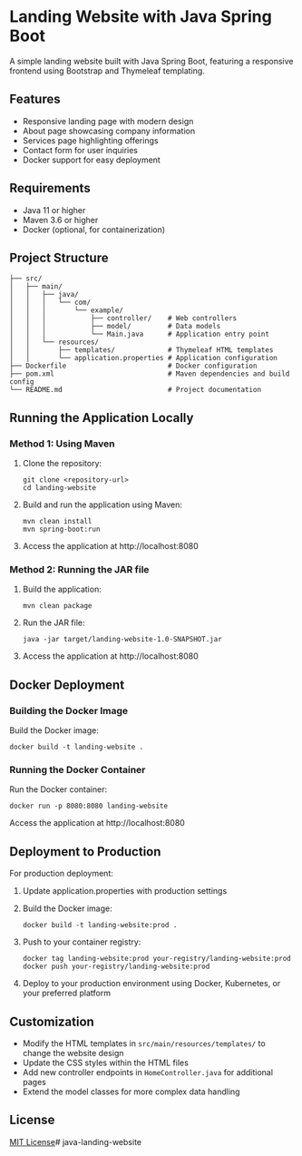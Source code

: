 # Landing Website with Java Spring Boot

A simple landing website built with Java Spring Boot, featuring a responsive frontend using Bootstrap and Thymeleaf templating.

## Features

- Responsive landing page with modern design
- About page showcasing company information
- Services page highlighting offerings
- Contact form for user inquiries
- Docker support for easy deployment

## Requirements

- Java 11 or higher
- Maven 3.6 or higher
- Docker (optional, for containerization)

## Project Structure

```
├── src/
│   ├── main/
│   │   ├── java/
│   │   │   └── com/
│   │   │       └── example/
│   │   │           ├── controller/    # Web controllers
│   │   │           ├── model/         # Data models
│   │   │           └── Main.java      # Application entry point
│   │   └── resources/
│   │       ├── templates/             # Thymeleaf HTML templates
│   │       └── application.properties # Application configuration
├── Dockerfile                         # Docker configuration
├── pom.xml                            # Maven dependencies and build config
└── README.md                          # Project documentation
```

## Running the Application Locally

### Method 1: Using Maven

1. Clone the repository:
   ```
   git clone <repository-url>
   cd landing-website
   ```

2. Build and run the application using Maven:
   ```
   mvn clean install
   mvn spring-boot:run
   ```

3. Access the application at http://localhost:8080

### Method 2: Running the JAR file

1. Build the application:
   ```
   mvn clean package
   ```

2. Run the JAR file:
   ```
   java -jar target/landing-website-1.0-SNAPSHOT.jar
   ```

3. Access the application at http://localhost:8080

## Docker Deployment

### Building the Docker Image

Build the Docker image:

```
docker build -t landing-website .
```

### Running the Docker Container

Run the Docker container:

```
docker run -p 8080:8080 landing-website
```

Access the application at http://localhost:8080

## Deployment to Production

For production deployment:

1. Update application.properties with production settings
2. Build the Docker image:
   ```
   docker build -t landing-website:prod .
   ```

3. Push to your container registry:
   ```
   docker tag landing-website:prod your-registry/landing-website:prod
   docker push your-registry/landing-website:prod
   ```

4. Deploy to your production environment using Docker, Kubernetes, or your preferred platform

## Customization

- Modify the HTML templates in `src/main/resources/templates/` to change the website design
- Update the CSS styles within the HTML files
- Add new controller endpoints in `HomeController.java` for additional pages
- Extend the model classes for more complex data handling

## License

[MIT License](LICENSE)# java-landing-website
